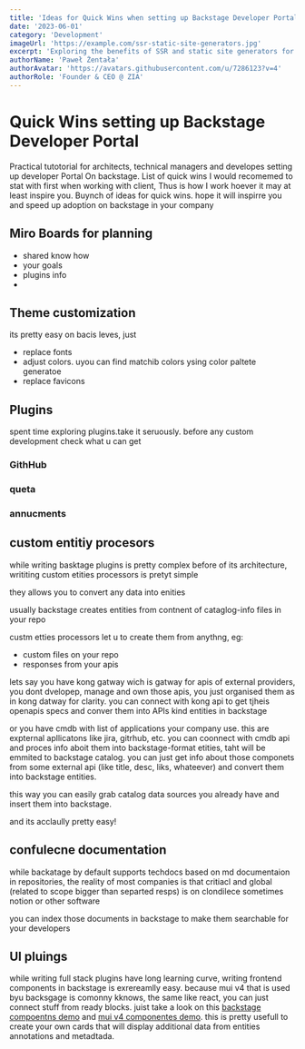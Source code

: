 ```yaml
---
title: 'Ideas for Quick Wins when setting up Backstage Developer Portal'
date: '2023-06-01'
category: 'Development'
imageUrl: 'https://example.com/ssr-static-site-generators.jpg'
excerpt: 'Exploring the benefits of SSR and static site generators for efficient content creation.'
authorName: 'Paweł Żentała'
authorAvatar: 'https://avatars.githubusercontent.com/u/7286123?v=4'
authorRole: 'Founder & CEO @ ZIA'
---
```


# Quick Wins setting up Backstage Developer Portal

Practical tutotorial for architects, technical managers and developes setting up developer Portal On backstage. List of quick wins I would recomemed to stat with first when working with client, Thus is how I work hoever it may at least inspire you. Buynch of ideas for quick wins. hope it will inspirre you and speed up adoption on backstage in your company

## Miro Boards for planning

- shared know how
- your goals
- plugins info
-

## Theme customization

its pretty easy on bacis leves, just

- replace fonts
- adjust colors. uyou can find matchib colors ysing color paltete generatoe
- replace favicons

## Plugins

spent time exploring plugins.take it seruously. before any custom development check what u can get

### GithHub

### queta

### annucments

## custom entitiy procesors

while writing basktage plugins is pretty complex before of its architecture, writiting custom etities processors is pretyt simple

they allows you to convert any data into enities

usually backstage creates entities from contnent of cataglog-info files in your repo

custm etties processors let u to create them from anythng, eg:

- custom files on your repo
- responses from your apis

lets say you have kong gatway wich is gatway for apis of external providers, you dont dvelopep, manage and own those apis, you just organised them as in kong datway for clarity. you can connect with kong api to get tjheis openapis specs and conver them into APIs kind entities in backstage

or you have cmdb with list of applications your company use. this are expternal apllicatons like jira, gitrhub, etc. you can coonnect with cmdb api and proces info aboit them into backstage-format etities, taht will be emmited to backstage catalog. you can just get info about those componets from some external api (like title, desc, liks, whateever) and convert them into backstage entities.

this way you can easily grab catalog data sources you already have and insert them into backstage.

and its acclaully pretty easy!

## confulecne documentation

while backatage by default supports techdocs based on md documentaion in repositories,
the reality of most companies is that critiacl and global (related to scope bigger than separted resps) is on clondilece
sometimes notion or other software

you can index those documents in backstage to make them searchable for your developers

## UI pluings

while writing full stack plugins have long learning curve, writing frontend components in backstage is exrereamlly easy. because mui v4 that is used byu backsgage is comonny kknows, the same like react, you can just connect stuff from ready blocks. juist take a look on this [backstage compoentns demo]() and [mui v4 componentes demo](). this is pretty usefull to create your own cards that will display additional data from entities annotations and metadtada.
